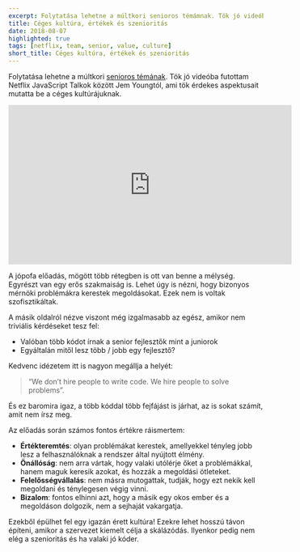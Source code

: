 ```yaml
---
excerpt: Folytatása lehetne a múltkori senioros témámnak. Tök jó videóba futottam Jem Youngtól, ahol a Netflix céges kultúrájának érdekes aspektusaiba vezet be.
title: Céges kultúra, értékek és szenioritás
date: 2018-08-07
highlighted: true
tags: [netflix, team, senior, value, culture]
short_title: Céges kultúra, értékek és szenioritás
---
```


Folytatása lehetne a múltkori [senioros témának](http://bit.ly/acs-senior-dev). Tök jó videóba futottam Netflix JavaScript Talkok között Jem Youngtól, ami tök érdekes aspektusait mutatta be a céges kultúrájuknak.

<iframe width="560" height="315" src="https://www.youtube.com/embed/qouPzSryggk" frameborder="0" allow="autoplay; encrypted-media" allowfullscreen></iframe>

A jópofa előadás, mögött több rétegben is ott van benne a mélység. Egyrészt van egy erős szakmaiság is. Lehet úgy is nézni, hogy bizonyos mérnöki problémákra kerestek megoldásokat. Ezek nem is voltak szofisztikáltak.

A másik oldalról nézve viszont még izgalmasabb az egész, amikor nem triviális kérdéseket tesz fel:
- Valóban több kódot írnak a senior fejlesztők mint a juniorok
- Egyáltalán mitől lesz több / jobb egy fejlesztő?

Kedvenc idézetem itt is nagyon megállja a helyét:
> “We don’t hire people to write code. We hire people to solve problems”.

És ez baromira igaz, a több kóddal több fejfájást is járhat, az is sokat számít, amit nem írsz meg.

Az előadás során számos fontos értékre ráismertem:
- **Értékteremtés**: olyan problémákat kerestek, amellyekkel tényleg jobb lesz a felhasználóknak a rendszer által nyújtott élmény.
- **Önállóság**: nem arra vártak, hogy valaki utólérje őket a problémákkal, hanem maguk keresik azokat, és hozzák a megoldási ötleteket.
- **Felelősségvállalás**: nem másra mutogattak, tudják, hogy ezt nekik kell megoldani és ténylegesen végig vinni.
- **Bizalom**: fontos elhinni azt, hogy a másik egy okos ember és a megoldáson dolgozik, nem a sejhaját vakargatja.

Ezekből épülhet fel egy igazán érett kultúra! Ezekre lehet hosszú távon építeni, amikor a szervezet kiemelt célja a skálázódás. Ilyenkor pedig nem elég a szenioritás és ha valaki jó kóder.
